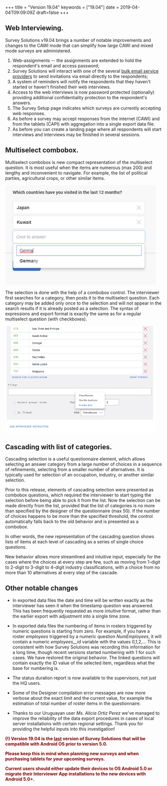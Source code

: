 ﻿+++
title = "Version 19.04"
keywords = ["19.04"]
date = 2019-04-04T09:09:09Z
draft=false
+++


## Web Interviewing.

Survey Solutions v19.04 brings a number of notable improvements and changes to the 
CAWI mode that can simplify how large CAWI and mixed mode surveys are administered.

1. Web-assignments -- the assignments are extended to hold the respondent's email
and access password;
2. Survey Solutions will interact with one of the several [bulk email service
providers](/headquarters/cawi/email-providers/) to send invitations via email directly to the respondents;
3. A system of reminders will notify the respondents that they haven't started or
haven't finished their web interviews.
4. Access to the web interviews is now password protected (optionally) providing
additional confidentiality protection to the respondent's answers.
5. The Survey Setup page indicates which surveys are currently accepting web responses.
6. As before a survey may accept responses from the internet (CAWI) and from the
tablets (CAPI) with aggregation into a single export data file.
7. As before you can create a landing page where all respondents will start
interviews and interviews may be finished in several sessions.


## Multiselect combobox.

Multiselect combobox is new compact representation of the multiselect question. It 
is most useful when the items are numerous (max 200) and lengthy and inconvenient 
to navigate. For example, the list of political parties, agricultural crops, or 
other similar items.

<IMG src="images/multiselect-combobox-runtime.png" width=483>


The selection is done with the help of a combobox control. The interviewer first 
searches for a category, then posts it to the multiselect question. Each category 
may be added only once to the selection and will not appear in the search results 
if it is already posted as a selection. The syntax of expressions and export format 
is exactly the same as for a regular multiselect question (with checkboxes).

<IMG src="images/multiselect-combobox-design.png" width=483>


## Cascading with list of categories.
Cascading selection is a useful questionnaire element, which allows selecting an 
answer category from a large number of choices in a sequence of refinements, 
selecting from a smaller number of alternatives. It is typically used for selection 
of an occupation, industry, or another similar selection.

Prior to this release, elements of cascading selection were presented as combobox 
questions, which required the interviewer to start typing the selection before being 
able to pick it from the list. Now the selection can be made directly from the list, 
provided that the list of categories is no more than specified by the designer of the 
questionnaire (max 50).  If the number of choices happens to be more than the 
specified threshold, the control automatically falls back to the old behavior and is 
presented as a combobox.

In other words, the new representation of the cascading question shows lists of items 
at each level of cascading as a series of single choice questions.

New behavior allows more streamlined and intuitive input, especially for the cases 
where the choices at every step are few, such as moving from 1-digit to 2-digit to 
3-digit to 4-digit industry classifications, with a choice from no more than 10 
alternatives at every step of the cascade.


## Other notable changes

- In exported data files the date and time will be written exactly as the interviewer
has seen it when the timestamp question was answered. This has been frequently
requested as more intuitive format, rather than the earlier export with adjustment
into a single time zone.

- In exported data files the numbering of items in rosters triggered by numeric 
questions is starting from zero. For example, if you have a roster <I>employees</I>
triggered by a numeric question <I>NumEmployees</I>, it will contain a numeric
<I>employees__id</I> variable with the values 0,1,2,... This is consistent with how
Survey Solutions was recording this information for a long time, though recent 
versions started numbering with 1 for such cases. We have restored the original 
behavior. The linked questions will contain exactly the ID value of the selected 
item, regardless what the base for numbering is.

- The status duration report is now available to the supervisors, not just the 
HQ users. 

- Some of the Designer compilation error messages are now more verbose about the 
exact limit and the current value, for example the estimation of total number of 
roster items in the questionnaire.

- Thanks to our Uruguayan user <I>Ms. Alicia Ortiz Perez</I> we've managed to improve the
reliability of the data export procedures in cases of local server installations 
with certain regional settings. Thank you for providing the helpful inputs into 
this investigation!



<FONT color="maroon"><B>

(!) Version 19.04 is the <U>last</U> version of Survey Solutions that will be 
compatible with Android OS prior to version 5.0. <BR>

Please keep this in mind when planning new surveys and when purchasing tablets
for your upcoming surveys.

Current users should either update their devices to OS Android 5.0 or migrate
their Interviewer App installations to the new devices with Android 5.0+.

</B></FONT>